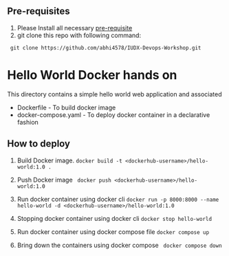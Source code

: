 ## Pre-requisites
1. Please Install all necessary [pre-requisite](https://github.com/abhi4578/IUDX-Devops-Workshop#pre-requisites)
2. git clone this repo with following command:

  ``` git clone https://github.com/abhi4578/IUDX-Devops-Workshop.git```
# Hello World Docker hands on

This directory contains a simple hello world web application and associated 
- Dockerfile - To build docker image 
- docker-compose.yaml - To deploy docker container in a declarative fashion

## How to deploy 
1. Build Docker image.
``docker build -t <dockerhub-username>/hello-world:1.0 .``

2. Push Docker image
`` docker push <dockerhub-username>/hello-world:1.0``

3. Run docker container using docker cli
`` docker run -p 8000:8000 --name hello-world -d <dockerhub-username>/hello-world:1.0 ``

4. Stopping docker container using docker cli
`` docker stop hello-world ``

5. Run docker container using docker compose file
``docker compose up ``

6. Bring down the containers using docker compose 
`` docker compose down``
